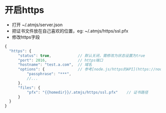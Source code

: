 # 开启https
* 打开 ~/.atmjs/server.json
* 把证书文件放在自己喜欢的位置，eg: ~/.atmjs/https/ssl.pfx
* 修改https字段
```javascript
{
  "https": {
      "status": true,            // 默认关闭，需修改为状态设置为true
      "port": 2016,              // https端口
      "hostname": "test.a.com",  // 域名
      "options": {               // 参考[node.js/https的API](https://nodejs.org/api/https.html)
          "passphrase": "***",  
          //...
      },
      "files": {
          "pfx": "{{homedir}}/.atmjs/https/ssl.pfx"    // 证书路径
      }
  }
}
```


